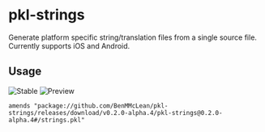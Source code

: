 # pkl-strings

Generate platform specific string/translation files from a single source file. Currently supports iOS and Android.

## Usage
![Stable](https://img.shields.io/github/v/release/BenMMcLean/pkl-strings?label=Stable)
![Preview](https://img.shields.io/github/v/release/BenMMcLean/pkl-strings?label=Preview&include_prereleases)

```pkl
amends "package://github.com/BenMMcLean/pkl-strings/releases/download/v0.2.0-alpha.4/pkl-strings@0.2.0-alpha.4#/strings.pkl"
```
